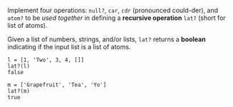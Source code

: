 Implement four operations: `null?`, `car`, `cdr` (pronounced could-der), and
`atom?` to be *used together* in defining a **recursive operation**
`lat?` (short for list of atoms).

Given a list of numbers, strings, and/or lists, `lat?` returns a
**boolean** indicating if the input list is a list of atoms.

```
l = [1, 'Two', 3, 4, []]
lat?(l)
false

m = ['Grapefruit', 'Tea', 'Yo']
lat?(m)
true
```
